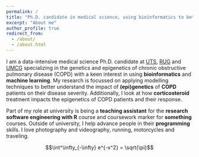 ```yaml
---
permalink: /
title: "Ph.D. candidate in medical science, using bioinformatics to better understand COPD."
excerpt: "About me"
author_profile: true
redirect_from: 
  - /about/
  - /about.html
---
```


I am a data-intensive medical science Ph.D. candidate at [UTS](https://www.uts.edu.au), [RUG](https://www.rug.nl) and [UMCG](http://www.umcg.nl) specializing in the genetics and epigenetics of chronic obstructive pulmonary disease (COPD) with a keen interest in using **bioinformatics** and **machine learning**. My research is focussed on applying modelling techniques to better understand the impact of **(epi)genetics** of **COPD** patients on their disease severity. Additionally, I look at how **corticosteroid** treatment impacts the epigenetics of COPD patients and their response.

Part of my role at university is being a **teaching assistant** for the **research software engineering with R** course and coursework marker for **something** courses. Outside of university, I help advance people in their **programming** skills. I love photography and videography, running, motorcycles and traveling.

$$\int^\infty_{-\infty} e^{-x^2} = \sqrt{\pi}$$

